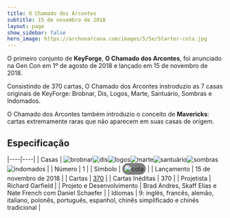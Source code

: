 ```yaml
---
title: O Chamado dos Arcontes
subtitle: 15 de novembro de 2018
layout: page
show_sidebar: false
hero_image: https://archonarcana.com/images/5/5e/Starter-cota.jpg
---
```


O primeiro conjunto de **KeyForge**, **O Chamado dos Arcontes**, foi anunciado na Gen Con em 1º de agosto de 2018 e lançado em 15 de novembro de 2018.

Consistindo de 370 cartas, O Chamado dos Arcontes instroduzio as 7 casas originais de KeyForge: Brobnar, Dis, Logos, Marte, Santuário, Sombras e Indomados.

O Chamado dos Arcontes também introduzio o conceito de **Mavericks**: cartas extremamente raras que não aparecem em suas casas de origem.

## Especificação

|----|----|
| Casas | ![brobnar](https://archonarcana.com/images/thumb/e/e0/Brobnar.png/22px-Brobnar.png)![dis](https://archonarcana.com/images/thumb/e/e8/Dis.png/22px-Dis.png)![logos](https://archonarcana.com/images/thumb/c/ce/Logos.png/22px-Logos.png)![marte](https://archonarcana.com/images/thumb/d/de/Mars.png/22px-Mars.png)![santuário](https://archonarcana.com/images/thumb/c/c7/Sanctum.png/22px-Sanctum.png)![sombras](https://archonarcana.com/images/thumb/e/ee/Shadows.png/22px-Shadows.png)![indomados](https://archonarcana.com/images/thumb/b/bd/Untamed.png/22px-Untamed.png) |
| Número | 1 |
| Símbolo | <img src="https://archonarcana.com/images/thumb/0/0d/Cota.png/19px-Cota.png" alt="cota" style="background-color: gray; border-radius: 14px; padding: 5px;"/> |
| Lançamento | 15 de novembro de 2018 |
| Cartas | [370](cards) |
| Cartas Inéditas | 370 |
| Projetista | Richard Garfield |
| Projeto e Desenvolvimento | Brad Andres, Skaff Elias e Nate French com Daniel Schaefer |
| Idiomas | 9: inglês, francês, alemão, italiano, polonês, português, espanhol, chinês simplificado e chinês tradicional |
